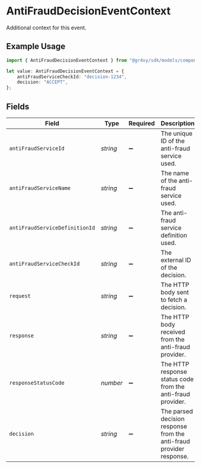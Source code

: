 # AntiFraudDecisionEventContext

Additional context for this event.

## Example Usage

```typescript
import { AntiFraudDecisionEventContext } from "@gr4vy/sdk/models/components";

let value: AntiFraudDecisionEventContext = {
    antiFraudServiceCheckId: "decision-1234",
    decision: "ACCEPT",
};
```

## Fields

| Field                                                               | Type                                                                | Required                                                            | Description                                                         | Example                                                             |
| ------------------------------------------------------------------- | ------------------------------------------------------------------- | ------------------------------------------------------------------- | ------------------------------------------------------------------- | ------------------------------------------------------------------- |
| `antiFraudServiceId`                                                | *string*                                                            | :heavy_minus_sign:                                                  | The unique ID of the anti-fraud service used.                       |                                                                     |
| `antiFraudServiceName`                                              | *string*                                                            | :heavy_minus_sign:                                                  | The name of the anti-fraud service used.                            |                                                                     |
| `antiFraudServiceDefinitionId`                                      | *string*                                                            | :heavy_minus_sign:                                                  | The anti-fraud service definition used.                             |                                                                     |
| `antiFraudServiceCheckId`                                           | *string*                                                            | :heavy_minus_sign:                                                  | The external ID of the decision.                                    | decision-1234                                                       |
| `request`                                                           | *string*                                                            | :heavy_minus_sign:                                                  | The HTTP body sent to fetch a decision.                             |                                                                     |
| `response`                                                          | *string*                                                            | :heavy_minus_sign:                                                  | The HTTP body received from the anti-fraud provider.                |                                                                     |
| `responseStatusCode`                                                | *number*                                                            | :heavy_minus_sign:                                                  | The HTTP response status code from the anti-fraud provider.         |                                                                     |
| `decision`                                                          | *string*                                                            | :heavy_minus_sign:                                                  | The parsed decision response from the anti-fraud provider response. | ACCEPT                                                              |